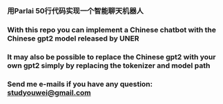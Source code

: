 ### 用Parlai 50行代码实现一个智能聊天机器人 
### With this repo you can implement a Chinese chatbot with the Chinese gpt2 model released by UNER
### It may also be possible to replace the Chinese gpt2 with your own gpt2 simply by replacing the tokenizer and model path
### Send me e-mails if you have any question: studyouwei@gmail.com
